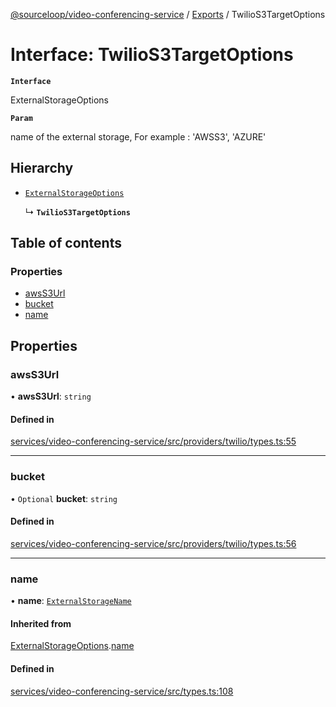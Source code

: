 [@sourceloop/video-conferencing-service](../README.md) / [Exports](../modules.md) / TwilioS3TargetOptions

# Interface: TwilioS3TargetOptions

**`Interface`**

ExternalStorageOptions

**`Param`**

name of the external storage, For example : 'AWSS3', 'AZURE'

## Hierarchy

- [`ExternalStorageOptions`](ExternalStorageOptions.md)

  ↳ **`TwilioS3TargetOptions`**

## Table of contents

### Properties

- [awsS3Url](TwilioS3TargetOptions.md#awss3url)
- [bucket](TwilioS3TargetOptions.md#bucket)
- [name](TwilioS3TargetOptions.md#name)

## Properties

### awsS3Url

• **awsS3Url**: `string`

#### Defined in

[services/video-conferencing-service/src/providers/twilio/types.ts:55](https://github.com/sourcefuse/loopback4-microservice-catalog/blob/00e854d46/services/video-conferencing-service/src/providers/twilio/types.ts#L55)

___

### bucket

• `Optional` **bucket**: `string`

#### Defined in

[services/video-conferencing-service/src/providers/twilio/types.ts:56](https://github.com/sourcefuse/loopback4-microservice-catalog/blob/00e854d46/services/video-conferencing-service/src/providers/twilio/types.ts#L56)

___

### name

• **name**: [`ExternalStorageName`](../enums/ExternalStorageName.md)

#### Inherited from

[ExternalStorageOptions](ExternalStorageOptions.md).[name](ExternalStorageOptions.md#name)

#### Defined in

[services/video-conferencing-service/src/types.ts:108](https://github.com/sourcefuse/loopback4-microservice-catalog/blob/00e854d46/services/video-conferencing-service/src/types.ts#L108)
